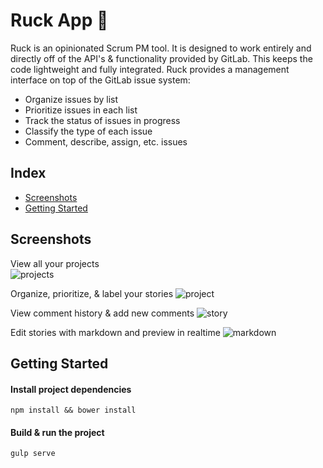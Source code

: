 # Ruck App :school_satchel:

Ruck is an opinionated Scrum PM tool. It is designed to work entirely and directly off of the API's & functionality provided by GitLab. This keeps the code lightweight and fully integrated. Ruck provides a management interface on top of the GitLab issue system:

* Organize issues by list
* Prioritize issues in each list
* Track the status of issues in progress
* Classify the type of each issue
* Comment, describe, assign, etc. issues



## Index
* [Screenshots](#screenshots)
* [Getting Started](#getting-started)



## Screenshots
View all your projects   
![projects](https://gitlab.com/ruck/ruck/raw/master/docs/screenshots/projects.png)   

Organize, prioritize, & label your stories
![project](https://gitlab.com/ruck/ruck/raw/master/docs/screenshots/project.png)   

View comment history & add new comments
![story](https://gitlab.com/ruck/ruck/raw/master/docs/screenshots/story.png)   

Edit stories with markdown and preview in realtime
![markdown](https://gitlab.com/ruck/ruck/raw/master/docs/screenshots/markdown.png)


## Getting Started

#### Install project dependencies
```
npm install && bower install
```

#### Build & run the project
```
gulp serve
```
